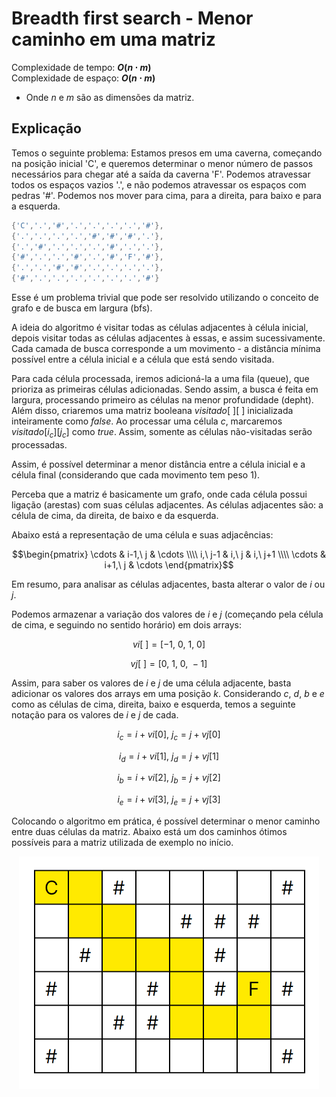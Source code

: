 # Breadth first search - Menor caminho em uma matriz

Complexidade de tempo: **$O(n \cdot m)$**  
Complexidade de espaço: **$O(n \cdot m)$**  

- Onde $n$ e $m$ são as dimensões da matriz.

## Explicação

Temos o seguinte problema: Estamos presos em uma caverna, começando na posição inicial 'C', e queremos determinar o menor número de passos necessários para chegar até a saída da caverna 'F'. Podemos atravessar todos os espaços vazios '.', e não podemos atravessar os espaços com pedras '#'. Podemos nos mover para cima, para a direita, para baixo e para a esquerda.

```cpp
{'C','.','#','.','.','.','.','#'},
{'.','.','.','.','#','#','#','.'},
{'.','#','.','.','.','#','.','.'},
{'#','.','.','#','.','#','F','#'},
{'.','.','#','#','.','.','.','.'},
{'#','.','.','.','.','.','.','#'}
```

Esse é um problema trivial que pode ser resolvido utilizando o conceito de grafo e de busca em largura (bfs).

A ideia do algoritmo é visitar todas as células adjacentes à célula inicial, depois visitar todas as células adjacentes à essas, e assim sucessivamente. Cada camada de busca corresponde a um movimento - a distância mínima possível entre a célula inicial e a célula que está sendo visitada.

Para cada célula processada, iremos adicioná-la a uma fila (queue), que prioriza as primeiras células adicionadas. Sendo assim, a busca é feita em largura, processando primeiro as células na menor profundidade (depht). Além disso, criaremos uma matriz booleana $visitado[\ ][\ ]$ inicializada inteiramente como $false$. Ao processar uma célula $c$, marcaremos $visitado[i_{c}][j_{c}]$ como $true$. Assim, somente as células não-visitadas serão processadas.

Assim, é possível determinar a menor distância entre a célula inicial e a célula final (considerando que cada movimento tem peso 1).

Perceba que a matriz é basicamente um grafo, onde cada célula possui ligação (arestas) com suas células adjacentes. As células adjacentes são: a célula de cima, da direita, de baixo e da esquerda.

Abaixo está a representação de uma célula e suas adjacências:

```math
\begin{pmatrix}
  \cdots & i-1,\ j & \cdots \\\\
  i,\ j-1 & i,\ j & i,\ j+1 \\\\
  \cdots  & i+1,\ j  & \cdots
\end{pmatrix}
```

Em resumo, para analisar as células adjacentes, basta alterar o valor de $i$ ou $j$.

Podemos armazenar a variação dos valores de $i$ e $j$ (começando pela célula de cima, e seguindo no sentido horário) em dois arrays:

$$vi[\ ] = [-1,\ 0,\ 1,\ 0]$$

$$vj[\ ] = [0,\ 1,\ 0,\ -1]$$

Assim, para saber os valores de $i$ e $j$ de uma célula adjacente, basta adicionar os valores dos arrays em uma posição $k$. Considerando $c$, $d$, $b$ e $e$ como as células de cima, direita, baixo e esquerda, temos a seguinte notação para os valores de $i$ e $j$ de cada.

$$i_{c} = i + vi[0],\ j_{c} = j + vj[0]$$

$$i_{d} = i + vi[1],\ j_{d} = j + vj[1]$$

$$i_{b} = i + vi[2],\ j_{b} = j + vj[2]$$

$$i_{e} = i + vi[3],\ j_{e} = j + vj[3]$$

Colocando o algoritmo em prática, é possível determinar o menor caminho entre duas células da matriz. Abaixo está um dos caminhos ótimos possíveis para a matriz utilizada de exemplo no início.

<p align="center">
   <img src="https://github.com/victorrschmidt/Algoritmos/blob/main/img/bfs_menor_caminho_matriz_1.png" width="480" alt="matriz-caminho">
</p>
